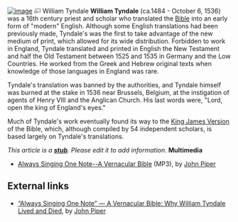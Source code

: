 [![image](images/2/2b/Tyndale.jpg)](http://www.theopedia.com/File:Tyndale.jpg)
[![image](data:image/png;base64,iVBORw0KGgoAAAANSUhEUgAAAA8AAAALCAAAAACFLIiAAAAAAnRSTlMA/1uRIrUAAABPSURBVAjXY/j///+5vXDwjAHIr26ZAgXZe8H8a/+hoIcw/9nevdVL9+79DuPvzQYZFPUezu8BMZLXgkExnD8HAu6hqv//n+HZVjD4DuUDAKlChD3fj6aPAAAAAElFTkSuQmCC)](http://www.theopedia.com/File:Tyndale.jpg "Enlarge")
William Tyndale
**William Tyndale** (ca.1484 - October 6, 1536) was a 16th century
priest and scholar who translated the [Bible](Bible "Bible") into
an early form of "modern" English. Although some English
translations had been previously made, Tyndale's was the first to
take advantage of the new medium of print, which allowed for its
wide distribution. Forbidden to work in England, Tyndale translated
and printed in English the New Testament and half the Old Testament
between 1525 and 1535 in Germany and the Low Countries. He worked
from the Greek and Hebrew original texts when knowledge of those
languages in England was rare.

Tyndale's translation was banned by the authorities, and Tyndale
himself was burned at the stake in 1536 near Brussels, Belgium, at
the instigation of agents of Henry VIII and the Anglican Church.
His last words were, "Lord, open the king of England's eyes."

Much of Tyndale's work eventually found its way to the
[King James Version](King_James_Version "King James Version") of
the Bible, which, although compiled by 54 independent scholars, is
based largely on Tyndale's translations.

*This article is a **[stub](http://www.theopedia.com/Category:Theopedia_stubs "Category:Theopedia stubs")**. Please edit it to add information.*
**Multimedia**

-   [Always Singing One Note--A Vernacular Bible](http://www.desiringgod.org/media/audio/conferences/bcp2006/04_20060131_piper.mp3)
    (MP3), by [John Piper](John_Piper "John Piper")

## External links

-   [“Always Singing One Note” — A Vernacular Bible: Why William Tyndale Lived and Died](http://www.desiringgod.org/library/biographies/2006_tyndale.html),
    by [John Piper](John_Piper "John Piper")




